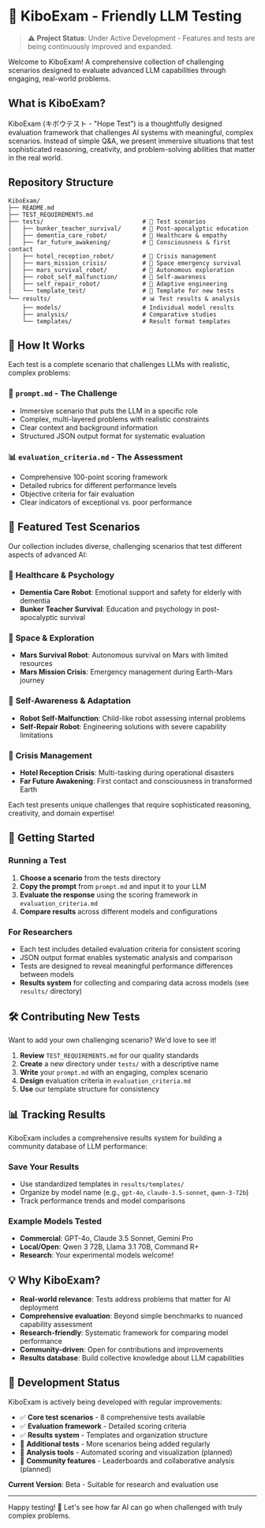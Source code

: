# 🤖 KiboExam - Friendly LLM Testing

> ⚠️ **Project Status**: Under Active Development - Features and tests are being continuously improved and expanded.

Welcome to KiboExam! A comprehensive collection of challenging scenarios designed to evaluate advanced LLM capabilities through engaging, real-world problems.

## What is KiboExam?

KiboExam (キボウテスト - "Hope Test") is a thoughtfully designed evaluation framework that challenges AI systems with meaningful, complex scenarios. Instead of simple Q&A, we present immersive situations that test sophisticated reasoning, creativity, and problem-solving abilities that matter in the real world.

## Repository Structure

```
KiboExam/
├── README.md
├── TEST_REQUIREMENTS.md
├── tests/                            # 🧪 Test scenarios
│   ├── bunker_teacher_survival/      # 🏫 Post-apocalyptic education
│   ├── dementia_care_robot/          # 🧠 Healthcare & empathy
│   ├── far_future_awakening/         # 🌌 Consciousness & first contact
│   ├── hotel_reception_robot/        # 🏨 Crisis management
│   ├── mars_mission_crisis/          # 🚀 Space emergency survival
│   ├── mars_survival_robot/          # 🔴 Autonomous exploration
│   ├── robot_self_malfunction/       # 🤖 Self-awareness
│   ├── self_repair_robot/            # 🔧 Adaptive engineering
│   └── template_test/                # 📝 Template for new tests
└── results/                          # 📊 Test results & analysis
    ├── models/                       # Individual model results
    ├── analysis/                     # Comparative studies
    └── templates/                    # Result format templates
```

## 🎯 How It Works

Each test is a complete scenario that challenges LLMs with realistic, complex problems:

### 📄 `prompt.md` - The Challenge
- Immersive scenario that puts the LLM in a specific role
- Complex, multi-layered problems with realistic constraints
- Clear context and background information
- Structured JSON output format for systematic evaluation

### 📊 `evaluation_criteria.md` - The Assessment
- Comprehensive 100-point scoring framework
- Detailed rubrics for different performance levels
- Objective criteria for fair evaluation
- Clear indicators of exceptional vs. poor performance

## 🌟 Featured Test Scenarios

Our collection includes diverse, challenging scenarios that test different aspects of advanced AI:

### 🧠 **Healthcare & Psychology**
- **Dementia Care Robot**: Emotional support and safety for elderly with dementia
- **Bunker Teacher Survival**: Education and psychology in post-apocalyptic survival

### 🚀 **Space & Exploration** 
- **Mars Survival Robot**: Autonomous survival on Mars with limited resources
- **Mars Mission Crisis**: Emergency management during Earth-Mars journey

### 🤖 **Self-Awareness & Adaptation**
- **Robot Self-Malfunction**: Child-like robot assessing internal problems
- **Self-Repair Robot**: Engineering solutions with severe capability limitations

### 🏨 **Crisis Management**
- **Hotel Reception Crisis**: Multi-tasking during operational disasters
- **Far Future Awakening**: First contact and consciousness in transformed Earth

Each test presents unique challenges that require sophisticated reasoning, creativity, and domain expertise!

## 🚀 Getting Started

### Running a Test
1. **Choose a scenario** from the tests directory
2. **Copy the prompt** from `prompt.md` and input it to your LLM
3. **Evaluate the response** using the scoring framework in `evaluation_criteria.md`
4. **Compare results** across different models and configurations

### For Researchers
- Each test includes detailed evaluation criteria for consistent scoring
- JSON output format enables systematic analysis and comparison
- Tests are designed to reveal meaningful performance differences between models
- **Results system** for collecting and comparing data across models (see `results/` directory)

## 🛠️ Contributing New Tests

Want to add your own challenging scenario? We'd love to see it!

1. **Review** `TEST_REQUIREMENTS.md` for our quality standards
2. **Create** a new directory under `tests/` with a descriptive name
3. **Write** your `prompt.md` with an engaging, complex scenario
4. **Design** evaluation criteria in `evaluation_criteria.md`
5. **Use** our template structure for consistency

## 📊 Tracking Results

KiboExam includes a comprehensive results system for building a community database of LLM performance:

### Save Your Results
- Use standardized templates in `results/templates/`
- Organize by model name (e.g., `gpt-4o`, `claude-3.5-sonnet`, `qwen-3-72b`)
- Track performance trends and model comparisons

### Example Models Tested
- **Commercial**: GPT-4o, Claude 3.5 Sonnet, Gemini Pro
- **Local/Open**: Qwen 3 72B, Llama 3.1 70B, Command R+
- **Research**: Your experimental models welcome!

## 💡 Why KiboExam?

- **Real-world relevance**: Tests address problems that matter for AI deployment
- **Comprehensive evaluation**: Beyond simple benchmarks to nuanced capability assessment
- **Research-friendly**: Systematic framework for comparing model performance
- **Community-driven**: Open for contributions and improvements
- **Results database**: Build collective knowledge about LLM capabilities

## 🚧 Development Status

KiboExam is actively being developed with regular improvements:

- ✅ **Core test scenarios** - 8 comprehensive tests available
- ✅ **Evaluation framework** - Detailed scoring criteria
- ✅ **Results system** - Templates and organization structure
- 🔄 **Additional tests** - More scenarios being added regularly
- 🔄 **Analysis tools** - Automated scoring and visualization (planned)
- 🔄 **Community features** - Leaderboards and collaborative analysis (planned)

**Current Version**: Beta - Suitable for research and evaluation use

---

Happy testing! 🎉 Let's see how far AI can go when challenged with truly complex problems.